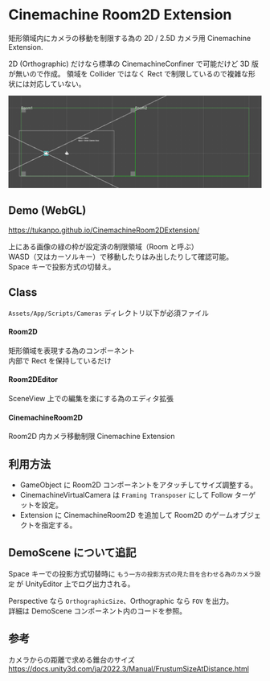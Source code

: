 # Cinemachine Room2D Extension

矩形領域内にカメラの移動を制限する為の 2D / 2.5D カメラ用 Cinemachine Extension.  

2D (Orthographic) だけなら標準の CinemachineConfiner で可能だけど 3D 版が無いので作成。
領域を Collider ではなく Rect で制限しているので複雑な形状には対応していない。

![image01](docs/images/image01.png)

## Demo (WebGL)

https://tukanpo.github.io/CinemachineRoom2DExtension/

上にある画像の緑の枠が設定済の制限領域（Room と呼ぶ）  
WASD（又はカーソルキー）で移動したりはみ出したりして確認可能。  
Space キーで投影方式の切替え。 

## Class

`Assets/App/Scripts/Cameras` ディレクトリ以下が必須ファイル

#### Room2D
矩形領域を表現する為のコンポーネント  
内部で Rect を保持しているだけ

#### Room2DEditor
SceneView 上での編集を楽にする為のエディタ拡張  

#### CinemachineRoom2D
Room2D 内カメラ移動制限 Cinemachine Extension

## 利用方法
- GameObject に Room2D コンポーネントをアタッチしてサイズ調整する。
- CinemachineVirtualCamera は `Framing Transposer` にして Follow ターゲットを設定。
- Extension に CinemachineRoom2D を追加して Room2D のゲームオブジェクトを指定する。  

## DemoScene について追記

Space キーでの投影方式切替時に `もう一方の投影方式の見た目を合わせる為のカメラ設定` が UnityEditor 上でログ出力される。

Perspective なら `OrthographicSize`、Orthographic なら `FOV` を出力。  
詳細は DemoScene コンポーネント内のコードを参照。  

## 参考
カメラからの距離で求める錐台のサイズ
https://docs.unity3d.com/ja/2022.3/Manual/FrustumSizeAtDistance.html
